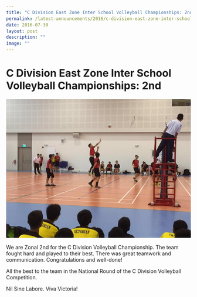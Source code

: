 ```yaml
---
title: "C Division East Zone Inter School Volleyball Championships: 2nd"
permalink: /latest-announcements/2016/c-division-east-zone-inter-school-volleyball-championships-2nd/
date: 2016-07-30
layout: post
description: ""
image: ""
---
```

# **C Division East Zone Inter School Volleyball Championships: 2nd**

![](/images/Volleyball-3.jpg)

We are Zonal 2nd for the C Division Volleyball Championship. The team fought hard and played to their best. There was great teamwork and communication. Congratulations and well-done!

All the best to the team in the National Round of the C Division Volleyball Competition.

Nil Sine Labore. Viva Victoria!